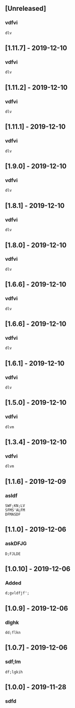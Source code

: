 
## [Unreleased]
### vdfvi
    dlv

## [1.11.7] - 2019-12-10
### vdfvi
    dlv

## [1.11.2] - 2019-12-10
### vdfvi
    dlv
    
## [1.11.1] - 2019-12-10
### vdfvi
    dlv

## [1.9.0] - 2019-12-10
### vdfvi
    dlv
    
## [1.8.1] - 2019-12-10
### vdfvi
    dlv
    
## [1.8.0] - 2019-12-10
### vdfvi
    dlv

## [1.6.6] - 2019-12-10
### vdfvi
    dlv
    
## [1.6.6] - 2019-12-10
### vdfvi
    dlv

## [1.6.1] - 2019-12-10
### vdfvi
    dlv

## [1.5.0] - 2019-12-10
### vdfvi
    dlvm

## [1.3.4] - 2019-12-10
### vdfvi
    dlvm

## [1.1.6] - 2019-12-09
### asldf
    SWF;KN;LV
    SFMS'ALFM
    DFMASDF
    
## [1.1.0] - 2019-12-06
### askDFJG
    D;FJLDE

## [1.0.10] - 2019-12-06
### Added
    d;gvldfjf';

## [1.0.9] - 2019-12-06
### dlghk
    dd;flkn

## [1.0.7] - 2019-12-06
### sdf;lm
    df;lgkih

## [1.0.0] - 2019-11-28
### sdfd
